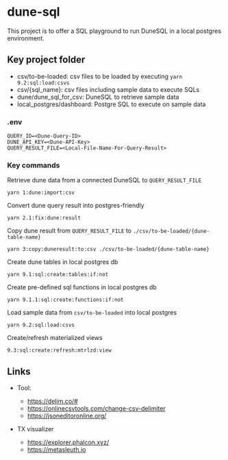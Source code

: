 # dune-sql
This project is to offer a SQL playground to run DuneSQL in a local postgres environment.

## Key project folder
- csv/to-be-loaded: csv files to be loaded by executing ```yarn 9.2:sql:load:csvs```
- csv/{sql_name}: csv files including sample data to execute SQLs
- dune/dune_sql_for_csv: DuneSQL to retrieve sample data
- local_postgres/dashboard: Postgre SQL to execute on sample data

### .env 
```
QUERY_ID=<Dune-Query-ID>
DUNE_API_KEY=<Dune-API-Key>
QUERY_RESULT_FILE=<Local-File-Name-For-Query-Result>
```

### Key commands
Retrieve dune data from a connected DuneSQL to ```QUERY_RESULT_FILE```

```shell
yarn 1:dune:import:csv
```

Convert dune query result into postgres-friendly
```shell
yarn 2.1:fix:dune:result
```

Copy dune result from ```QUERY_RESULT_FILE``` to ```./csv/to-be-loaded/{dune-table-name}```
```shell
yarn 3:copy:duneresult:to:csv ./csv/to-be-loaded/{dune-table-name}
```

Create dune tables in local postgres db
```shell
yarn 9.1:sql:create:tables:if:not
```

Create pre-defined sql functions in local postgres db
```shell
yarn 9.1.1:sql:create:functions:if:not
```

Load sample data from ```csv/to-be-loaded``` into local postgres
```shell
yarn 9.2:sql:load:csvs
```

Create/refresh materialized views
```shell
9.3:sql:create:refresh:mtrlzd:view
```


## Links
- Tool:
  - https://delim.co/#
  - https://onlinecsvtools.com/change-csv-delimiter
  - https://jsoneditoronline.org/

- TX visualizer
  - https://explorer.phalcon.xyz/
  - https://metasleuth.io

